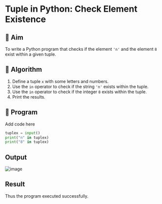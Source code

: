 # Tuple in Python: Check Element Existence

## 🎯 Aim
To write a Python program that checks if the element `'n'` and the element `8` exist within a given tuple.

## 🧠 Algorithm
1. Define a tuple `x` with some letters and numbers.
2. Use the `in` operator to check if the string `'n'` exists within the tuple.
3. Use the `in` operator to check if the integer `8` exists within the tuple.
4. Print the results.

## 🧾 Program
Add code here
```py
tuplex = input()
print("n" in tuplex)
print("8" in tuplex)
```

## Output
![image](https://github.com/user-attachments/assets/4343e5a0-3d81-4091-81b6-dfec31c6a2ca)

## Result
Thus the program executed successfully.

